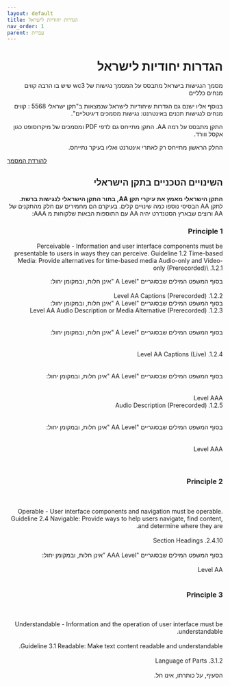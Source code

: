 ```yaml
---
layout: default
title: הגדרות יחודיות לישראל
nav_order: 1
parent: עברית
---
```

<div dir="rtl">
<h1>
הגדרות יחודיות לישראל
</h1>

מסמך הנגישות בישראל מתבסס על המסמך נגישות של wc3 שיש בו הרבה קווים מנחים כלליים

 בנוסף אליו ישנם גם הגדרות שיחודיות לישראל שנמצאות ב"תקן ישראלי 5568   : קווים מנחים לנגישות תכנים באינטרנט: נגישות מסמכים דיגיטליים".

התקן מתבסס על רמה AA.
התקן מתייחס גם לדפי PDF ומסמכים של מיקרוסופט כגון אקסל ווורד.

החלק הראשון מתייחס רק לאתרי אינטרנט ואליו בעיקר נתייחס.
<div dir="ltr">

<a href="https://www.isoc.org.il/files/docs/5568.pdf">להורדת המסמך</a>

 

</div>
 
 <h2>
 השינויים הטכניים בתקן הישראלי
 </h2>

<b>
התקן הישראלי מאמץ את עיקרי תקן AA, בתור התקן הישראלי לנגישות ברשת.

</b>
לתקן AA הבסיסי נוספו כמה שינויים קלים.
בעיקרם הם מחמירים עם חלק מהתקנים של AA ורוצים שבארץ הסטנדרט יהיה AA עם התוספות הבאות שלקוחות מ AAA:

<br>

<h3> Principle 1 </h3>
 Perceivable - Information and user interface components must be presentable
to users in ways they can perceive.
Guideline 1.2 Time-based Media: Provide alternatives for time-based media
Audio-only and Video-only (Prerecorded)\
.1.2.1
<br>

בסוף המשפט המילים שבסוגריים "A Level "אינן חלות, ובמקומן יחול:  
<br>
Level AA
Captions (Prerecorded) .1.2.2
<br>
בסוף המשפט המילים שבסוגריים "A Level "אינן חלות, ובמקומן יחול:
<br> 
Level AA
Audio Description or Media Alternative (Prerecorded) .1.2.3  
<br><br>
בסוף המשפט המילים שבסוגריים "A Level "אינן חלות, ובמקומן יחול:  
<br><br>
Level AA  Captions (Live) .1.2.4  
<br><br>
בסוף המשפט המילים שבסוגריים "AA Level "אינן חלות, ובמקומן יחול:  
<br><br>
Level AAA  
Audio Description (Prerecorded) .1.2.5  
<br><br>
בסוף המשפט המילים שבסוגריים "AA Level "אינן חלות, ובמקומן יחול:  
<br><br>
Level AAA  
<br><br>
<h3> Principle 2 </h3>
<br><br>
 Operable - User interface components and navigation must be operable.
Guideline 2.4 Navigable: Provide ways to help users navigate, find content,
and determine where they are.  
<br><br>
Section Headings .2.4.10  
<br><br>
בסוף המשפט המילים שבסוגריים "AAA Level "אינן חלות, ובמקומן יחול:  
<br><br>
Level AA  
<br><br>
<h3> Principle 3 </h3>
<br><br>
 Understandable - Information and the operation of user interface must be understandable.
 <br><br>
Guideline 3.1 Readable: Make text content readable and understandable.
<br><br>
Language of Parts .3.1.2  
<br><br>
הסעיף, על כותרתו, אינו חל.  
 <br><br>
</div>